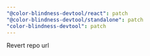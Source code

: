 ```yaml
---
"@color-blindness-devtool/react": patch
"@color-blindness-devtool/standalone": patch
"color-blindness-devtool": patch
---
```


Revert repo url
